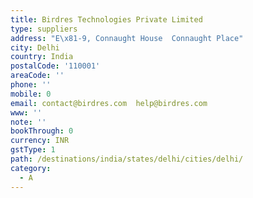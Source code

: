 ```yaml
---
title: Birdres Technologies Private Limited
type: suppliers
address: "E\x81-9, Connaught House  Connaught Place"
city: Delhi
country: India
postalCode: '110001'
areaCode: ''
phone: ''
mobile: 0
email: contact@birdres.com  help@birdres.com
www: ''
note: ''
bookThrough: 0
currency: INR
gstType: 1
path: /destinations/india/states/delhi/cities/delhi/
category:
  - A
---
```


